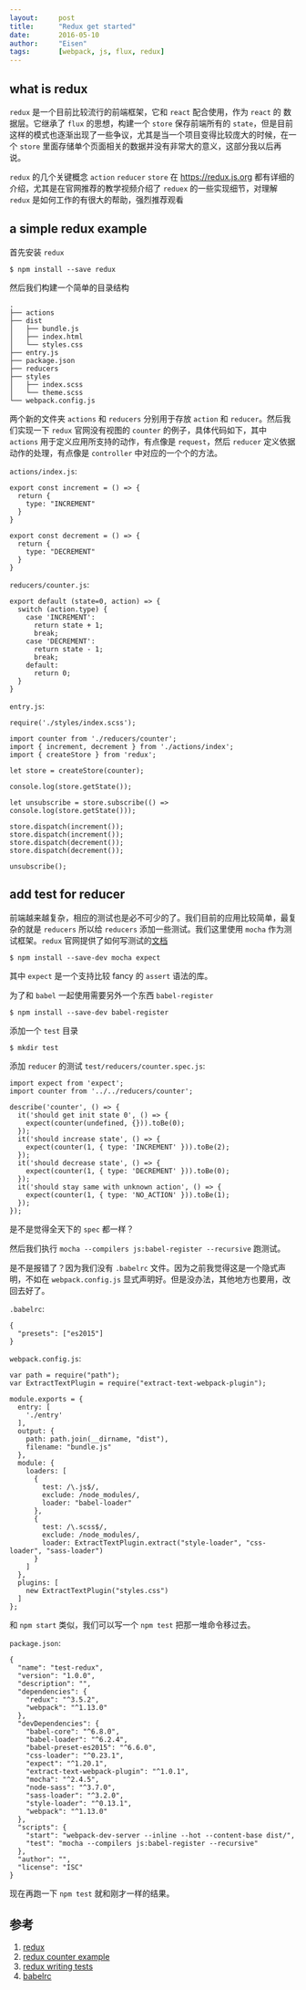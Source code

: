 ```yaml
---
layout:     post
title:      "Redux get started"
date:       2016-05-10
author:     "Eisen"
tags:       [webpack, js, flux, redux]
---
```


## what is redux

`redux` 是一个目前比较流行的前端框架，它和 `react` 配合使用，作为 `react` 的 数据层。它继承了 `flux` 的思想，构建一个 `store` 保存前端所有的 `state`，但是目前这样的模式也逐渐出现了一些争议，尤其是当一个项目变得比较庞大的时候，在一个 `store` 里面存储单个页面相关的数据并没有非常大的意义，这部分我以后再说。

`redux` 的几个关键概念 `action` `reducer` `store` 在 <https://redux.js.org> 都有详细的介绍，尤其是在官网推荐的教学视频介绍了 `reduex` 的一些实现细节，对理解 `redux` 是如何工作的有很大的帮助，强烈推荐观看

## a simple redux example

首先安装 `redux`

    $ npm install --save redux

然后我们构建一个简单的目录结构

```
.
├── actions
├── dist
│   ├── bundle.js
│   ├── index.html
│   └── styles.css
├── entry.js
├── package.json
├── reducers
├── styles
│   ├── index.scss
│   └── theme.scss
└── webpack.config.js
```

两个新的文件夹 `actions` 和 `reducers` 分别用于存放 `action` 和 `reducer`。然后我们实现一下 `redux` 官网没有视图的 `counter` 的例子，具体代码如下，其中 `actions` 用于定义应用所支持的动作，有点像是 `request`，然后 `reducer` 定义依据动作的处理，有点像是 `controller` 中对应的一个个的方法。

`actions/index.js`:

```
export const increment = () => {
  return {
    type: "INCREMENT"
  }
}

export const decrement = () => {
  return {
    type: "DECREMENT"
  }
}
```

`reducers/counter.js`:

```
export default (state=0, action) => {
  switch (action.type) {
    case 'INCREMENT':
      return state + 1;
      break;
    case 'DECREMENT':
      return state - 1;
      break;
    default:
      return 0;
  }
}
```

`entry.js`:

```
require('./styles/index.scss');

import counter from './reducers/counter';
import { increment, decrement } from './actions/index';
import { createStore } from 'redux';

let store = createStore(counter);

console.log(store.getState());

let unsubscribe = store.subscribe(() => console.log(store.getState()));

store.dispatch(increment());
store.dispatch(increment());
store.dispatch(decrement());
store.dispatch(decrement());

unsubscribe();
```

## add test for reducer

前端越来越复杂，相应的测试也是必不可少的了。我们目前的应用比较简单，最复杂的就是 `reducers` 所以给 `reducers` 添加一些测试。我们这里使用 `mocha` 作为测试框架。`redux` 官网提供了如何写测试的[文档](https://redux.js.org/docs/recipes/WritingTests.html)

    $ npm install --save-dev mocha expect

其中 `expect` 是一个支持比较 fancy 的 `assert` 语法的库。

为了和 `babel` 一起使用需要另外一个东西 `babel-register`

    $ npm install --save-dev babel-register

添加一个 `test` 目录

    $ mkdir test

添加 `reducer` 的测试 `test/reducers/counter.spec.js`:

```
import expect from 'expect';
import counter from '../../reducers/counter';

describe('counter', () => {
  it('should get init state 0', () => {
    expect(counter(undefined, {})).toBe(0);
  });
  it('should increase state', () => {
    expect(counter(1, { type: 'INCREMENT' })).toBe(2);
  });
  it('should decrease state', () => {
    expect(counter(1, { type: 'DECREMENT' })).toBe(0);
  });
  it('should stay same with unknown action', () => {
    expect(counter(1, { type: 'NO_ACTION' })).toBe(1);
  });
});
```

是不是觉得全天下的 `spec` 都一样？

然后我们执行 `mocha --compilers js:babel-register --recursive` 跑测试。

是不是报错了？因为我们没有 `.babelrc` 文件。因为之前我觉得这是一个隐式声明，不如在 `webpack.config.js` 显式声明好。但是没办法，其他地方也要用，改回去好了。

`.babelrc`:

```
{
  "presets": ["es2015"]
}
```

`webpack.config.js`:

```
var path = require("path");
var ExtractTextPlugin = require("extract-text-webpack-plugin");

module.exports = {
  entry: [
    './entry'
  ],
  output: {
    path: path.join(__dirname, "dist"),
    filename: "bundle.js"
  },
  module: {
    loaders: [
      {
        test: /\.js$/,
        exclude: /node_modules/,
        loader: "babel-loader"
      },
      {
        test: /\.scss$/,
        exclude: /node_modules/,
        loader: ExtractTextPlugin.extract("style-loader", "css-loader", "sass-loader")
      }
    ]
  },
  plugins: [
    new ExtractTextPlugin("styles.css")
  ]
};
```

和 `npm start` 类似，我们可以写一个 `npm test` 把那一堆命令移过去。

`package.json`:

```
{
  "name": "test-redux",
  "version": "1.0.0",
  "description": "",
  "dependencies": {
    "redux": "^3.5.2",
    "webpack": "^1.13.0"
  },
  "devDependencies": {
    "babel-core": "^6.8.0",
    "babel-loader": "^6.2.4",
    "babel-preset-es2015": "^6.6.0",
    "css-loader": "^0.23.1",
    "expect": "^1.20.1",
    "extract-text-webpack-plugin": "^1.0.1",
    "mocha": "^2.4.5",
    "node-sass": "^3.7.0",
    "sass-loader": "^3.2.0",
    "style-loader": "^0.13.1",
    "webpack": "^1.13.0"
  },
  "scripts": {
    "start": "webpack-dev-server --inline --hot --content-base dist/",
    "test": "mocha --compilers js:babel-register --recursive"
  },
  "author": "",
  "license": "ISC"
}
```

现在再跑一下 `npm test` 就和刚才一样的结果。

## 参考

1. [redux](https://redux.js.org)
2. [redux counter example](https://github.com/reactjs/redux/tree/master/examples/counter)
3. [redux writing tests](https://redux.js.org/docs/recipes/WritingTests.html)
4. [babelrc](https://babeljs.io/docs/usage/babelrc/)

